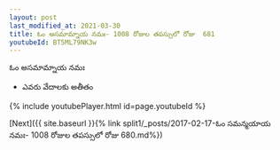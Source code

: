 ```yaml
---
layout: post
last_modified_at: 2021-03-30
title: ఓం అసమామ్నాయ నమః- 1008 రోజుల తపస్సులో రోజు  681
youtubeId: BT5ML79NK3w
---
```

 
 
 ఓం అసమామ్నాయ నమః  
 
 -  ఎవరు వేదాలకు అతీతం 
 
  
 
  
 
 
 
 
 
 


{% include youtubePlayer.html id=page.youtubeId %}
 
[Next]({{ site.baseurl }}{% link  split1/_posts/2017-02-17-ఓం సమన్మయాయ నమః- 1008 రోజుల తపస్సులో రోజు  680.md%})
 
